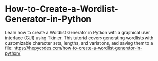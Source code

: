 # How-to-Create-a-Wordlist-Generator-in-Python
Learn how to create a Wordlist Generator in Python with a graphical user interface (GUI) using Tkinter. This tutorial covers generating wordlists with customizable character sets, lengths, and variations, and saving them to a file:
https://thepycodes.com/how-to-create-a-wordlist-generator-in-python/
